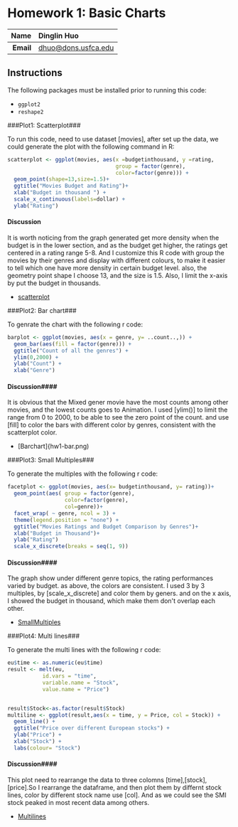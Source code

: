 Homework 1: Basic Charts
==============================

| **Name**  | Dinglin Huo |
|----------:|:-------------|
| **Email** | dhuo@dons.usfca.edu |

## Instructions ##

The following packages must be installed prior to running this code:

- `ggplot2`
- `reshape2`

###Plot1: Scatterplot###

To run this code, need to use dataset [movies], after set up the data, we could generate the plot with the following command in R:

```R
scatterplot <- ggplot(movies, aes(x =budgetinthousand, y =rating,
                                  group = factor(genre),
                                  color=factor(genre))) +
  geom_point(shape=13,size=1.5)+
  ggtitle("Movies Budget and Rating")+
  xlab("Budget in thousand ") +
  scale_x_continuous(labels=dollar) +
  ylab("Rating") 
```

#### Discussion ####
It is worth noticing from the graph generated get more density when the budget is in the lower section, and as the budget get higher, the ratings get centered in a rating range 5-8.
And I customize this R code with group the movies by their genres and display with different colours, to make it easier to tell which one have more density in certain budget level.
also, the geometry point shape I choose 13, and the size is 1.5. Also, I limit the x-axis by put the budget in thousands.

- [scatterplot](hw1-scatter.png)

###Plot2: Bar chart###

To genrate the chart with the following r code:

```R
barplot <- ggplot(movies, aes(x = genre, y= ..count..,)) +
  geom_bar(aes(fill = factor(genre))) +
  ggtitle("Count of all the genres") +
  ylim(0,2000) +
  ylab("Count") +
  xlab("Genre") 
```

#### Discussion####
It is obvious that the Mixed gener movie have the most counts among other movies, and the lowest counts goes to Animation.
I used [ylim()] to limit the range from 0 to 2000, to be able to see the zero point of the count.
and use [fill] to color the bars with different color by genres, consistent with the scatterplot color.

- [Barchart]{hw1-bar.png)

###Plot3: Small Multiples###

To generate the multiples with the following r code:

```R
facetplot <- ggplot(movies, aes(x= budgetinthousand, y= rating))+
  geom_point(aes( group = factor(genre),
                  color=factor(genre),
                  col=genre))+
  facet_wrap( ~ genre, ncol = 3) +
  theme(legend.position = "none") +
  ggtitle("Movies Ratings and Budget Comparison by Genres")+
  xlab("Budget in Thousand")+
  ylab("Rating")
  scale_x_discrete(breaks = seq(1, 9))
```

#### Discussion####
The graph show under different genre topics, the rating performances varied by budget. as above, the colors are consistent.
I used 3 by 3 multiples, by [scale_x_discrete] and color them by geners. and on the x axis, I showed the budget in thousand, which make them don't overlap each other.
- [SmallMultiples](hw1-multiples.png)

###Plot4: Multi lines###

To generate the multi lines with the following r code:

```R
eu$time <- as.numeric(eu$time)
result <- melt(eu,
           id.vars = "time",
           variable.name = "Stock",
           value.name = "Price")


result$Stock<-as.factor(result$Stock)
multiline <- ggplot(result,aes(x = time, y = Price, col = Stock)) +
  geom_line() +
  ggtitle("Price over different European stocks") +
  ylab("Price") +
  xlab("Stock") +
  labs(colour= "Stock")
```

#### Discussion####
This plot need to rearrange the data to three colomns [time],[stock],[price].So I rearrange the dataframe, and then plot them by differnt stock lines, color by different stock name use [col].
And as we could see the SMI stock peaked in most recent data among others.

- [Multilines](hw1-multiline.png)

